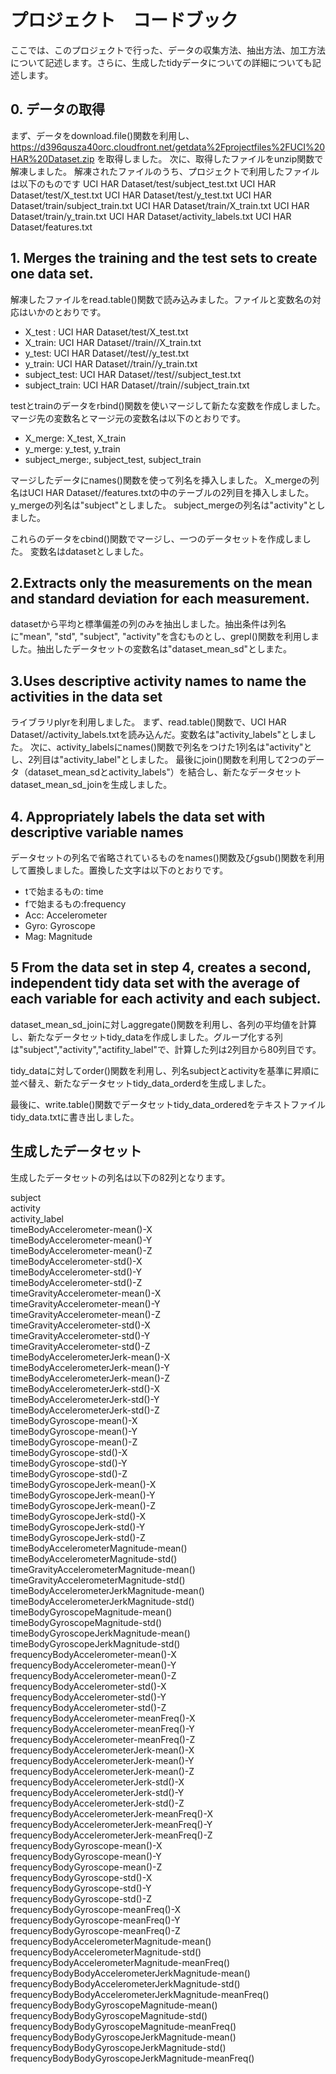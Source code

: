 # プロジェクト　コードブック

ここでは、このプロジェクトで行った、データの収集方法、抽出方法、加工方法について記述します。さらに、生成したtidyデータについての詳細についても記述します。

## 0. データの取得
まず、データをdownload.file()関数を利用し、
https://d396qusza40orc.cloudfront.net/getdata%2Fprojectfiles%2FUCI%20HAR%20Dataset.zip
を取得しました。
次に、取得したファイルをunzip関数で解凍しました。
解凍されたファイルのうち、プロジェクトで利用したファイルは以下のものです
UCI HAR Dataset/test/subject_test.txt
UCI HAR Dataset/test/X_test.txt
UCI HAR Dataset/test/y_test.txt
UCI HAR Dataset/train/subject_train.txt
UCI HAR Dataset/train/X_train.txt
UCI HAR Dataset/train/y_train.txt
UCI HAR Dataset/activity_labels.txt
UCI HAR Dataset/features.txt

## 1. Merges the training and the test sets to create one data set.
解凍したファイルをread.table()関数で読み込みました。ファイルと変数名の対応はいかのとおりです。

+ X_test : UCI HAR Dataset/test/X_test.txt
+ X_train: UCI HAR Dataset//train//X_train.txt
+ y_test: UCI HAR Dataset//test//y_test.txt
+ y_train: UCI HAR Dataset//train//y_train.txt
+ subject_test: UCI HAR Dataset//test//subject_test.txt
+ subject_train: UCI HAR Dataset//train//subject_train.txt

testとtrainのデータをrbind()関数を使いマージして新たな変数を作成しました。
マージ先の変数名とマージ元の変数名は以下のとおりです。

+ X_merge: X_test, X_train
+ y_merge: y_test, y_train
+ subject_merge:, subject_test, subject_train

マージしたデータにnames()関数を使って列名を挿入しました。
X_mergeの列名はUCI HAR Dataset//features.txtの中のテーブルの2列目を挿入しました。
y_mergeの列名は"subject"としました。
subject_mergeの列名は"activity"としました。

これらのデータをcbind()関数でマージし、一つのデータセットを作成しました。
変数名はdatasetとしました。


## 2.Extracts only the measurements on the mean and standard deviation for each measurement. 

datasetから平均と標準偏差の列のみを抽出しました。抽出条件は列名に"mean", "std", "subject", "activity"を含むものとし、grepl()関数を利用しました。抽出したデータセットの変数名は"dataset_mean_sd"としまた。


## 3.Uses descriptive activity names to name the activities in the data set
ライブラリplyrを利用しました。
まず、read.table()関数で、UCI HAR Dataset//activity_labels.txtを読み込んだ。変数名は"activity_labels"としました。
次に、activity_labelsにnames()関数で列名をつけた1列名は"activity"とし、2列目は"activity_label"としました。
最後にjoin()関数を利用して2つのデータ（dataset_mean_sdとactivity_labels"）を結合し、新たなデータセットdataset_mean_sd_joinを生成しました。

## 4. Appropriately labels the data set with descriptive variable names
データセットの列名で省略されているものをnames()関数及びgsub()関数を利用して置換しました。置換した文字は以下のとおりです。
+ tで始まるもの: time
+ fで始まるもの:frequency
+ Acc: Accelerometer
+ Gyro: Gyroscope
+ Mag: Magnitude

## 5 From the data set in step 4, creates a second, independent tidy data set with the average of each variable for each activity and each subject.

dataset_mean_sd_joinに対しaggregate()関数を利用し、各列の平均値を計算し、新たなデータセットtidy_dataを作成しました。グループ化する列は"subject","activity","actifity_label"で、計算した列は2列目から80列目です。

tidy_dataに対してorder()関数を利用し、列名subjectとactivityを基準に昇順に並べ替え、新たなデータセットtidy_data_orderdを生成しました。

最後に、write.table()関数でデータセットtidy_data_orderedをテキストファイルtidy_data.txtに書き出しました。


## 生成したデータセット

生成したデータセットの列名は以下の82列となります。

subject  
activity  
activity_label  
timeBodyAccelerometer-mean()-X  
timeBodyAccelerometer-mean()-Y  
timeBodyAccelerometer-mean()-Z  
timeBodyAccelerometer-std()-X  
timeBodyAccelerometer-std()-Y  
timeBodyAccelerometer-std()-Z  
timeGravityAccelerometer-mean()-X  
timeGravityAccelerometer-mean()-Y  
timeGravityAccelerometer-mean()-Z  
timeGravityAccelerometer-std()-X  
timeGravityAccelerometer-std()-Y  
timeGravityAccelerometer-std()-Z  
timeBodyAccelerometerJerk-mean()-X  
timeBodyAccelerometerJerk-mean()-Y  
timeBodyAccelerometerJerk-mean()-Z  
timeBodyAccelerometerJerk-std()-X  
timeBodyAccelerometerJerk-std()-Y  
timeBodyAccelerometerJerk-std()-Z  
timeBodyGyroscope-mean()-X  
timeBodyGyroscope-mean()-Y  
timeBodyGyroscope-mean()-Z  
timeBodyGyroscope-std()-X  
timeBodyGyroscope-std()-Y  
timeBodyGyroscope-std()-Z  
timeBodyGyroscopeJerk-mean()-X  
timeBodyGyroscopeJerk-mean()-Y  
timeBodyGyroscopeJerk-mean()-Z  
timeBodyGyroscopeJerk-std()-X  
timeBodyGyroscopeJerk-std()-Y  
timeBodyGyroscopeJerk-std()-Z  
timeBodyAccelerometerMagnitude-mean()  
timeBodyAccelerometerMagnitude-std()  
timeGravityAccelerometerMagnitude-mean()  
timeGravityAccelerometerMagnitude-std()  
timeBodyAccelerometerJerkMagnitude-mean()  
timeBodyAccelerometerJerkMagnitude-std()  
timeBodyGyroscopeMagnitude-mean()  
timeBodyGyroscopeMagnitude-std()  
timeBodyGyroscopeJerkMagnitude-mean()  
timeBodyGyroscopeJerkMagnitude-std()  
frequencyBodyAccelerometer-mean()-X  
frequencyBodyAccelerometer-mean()-Y  
frequencyBodyAccelerometer-mean()-Z  
frequencyBodyAccelerometer-std()-X  
frequencyBodyAccelerometer-std()-Y  
frequencyBodyAccelerometer-std()-Z  
frequencyBodyAccelerometer-meanFreq()-X  
frequencyBodyAccelerometer-meanFreq()-Y  
frequencyBodyAccelerometer-meanFreq()-Z  
frequencyBodyAccelerometerJerk-mean()-X  
frequencyBodyAccelerometerJerk-mean()-Y  
frequencyBodyAccelerometerJerk-mean()-Z  
frequencyBodyAccelerometerJerk-std()-X  
frequencyBodyAccelerometerJerk-std()-Y  
frequencyBodyAccelerometerJerk-std()-Z  
frequencyBodyAccelerometerJerk-meanFreq()-X  
frequencyBodyAccelerometerJerk-meanFreq()-Y  
frequencyBodyAccelerometerJerk-meanFreq()-Z  
frequencyBodyGyroscope-mean()-X  
frequencyBodyGyroscope-mean()-Y  
frequencyBodyGyroscope-mean()-Z  
frequencyBodyGyroscope-std()-X  
frequencyBodyGyroscope-std()-Y  
frequencyBodyGyroscope-std()-Z  
frequencyBodyGyroscope-meanFreq()-X  
frequencyBodyGyroscope-meanFreq()-Y  
frequencyBodyGyroscope-meanFreq()-Z  
frequencyBodyAccelerometerMagnitude-mean()  
frequencyBodyAccelerometerMagnitude-std()  
frequencyBodyAccelerometerMagnitude-meanFreq()  
frequencyBodyBodyAccelerometerJerkMagnitude-mean()  
frequencyBodyBodyAccelerometerJerkMagnitude-std()  
frequencyBodyBodyAccelerometerJerkMagnitude-meanFreq()  
frequencyBodyBodyGyroscopeMagnitude-mean()  
frequencyBodyBodyGyroscopeMagnitude-std()  
frequencyBodyBodyGyroscopeMagnitude-meanFreq()  
frequencyBodyBodyGyroscopeJerkMagnitude-mean()  
frequencyBodyBodyGyroscopeJerkMagnitude-std()  
frequencyBodyBodyGyroscopeJerkMagnitude-meanFreq()  

